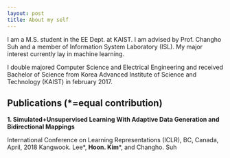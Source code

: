 ```yaml
---
layout: post
title: About my self
---
```


I am a M.S. student in the EE Dept. at KAIST. I am advised by Prof. Changho Suh and a member of Information System Laboratory (ISL). My major interest currently lay in machine learning.

I double majored Computer Science and Electrical Engineering and received Bachelor of Science from Korea Advanced Institute of Science and Technology (KAIST) in february 2017. 

## Publications (*=equal contribution)

**1. Simulated+Unsupervised Learning With Adaptive Data Generation and Bidirectional Mappings**

International Conference on Learning Representations (ICLR), BC, Canada, April, 2018
Kangwook. Lee*, **Hoon. Kim***, and Changho. Suh
